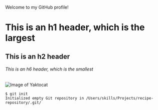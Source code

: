 Welcome to my GitHub profile! 

# This is an h1 header, which is the largest
## This is an h2 header
###### This is an h6 header, which is the smallest

  ![Image of Yaktocat](https://octodex.github.com/images/yaktocat.png)


```
$ git init
Initialized empty Git repository in /Users/skills/Projects/recipe-repository/.git/
```
